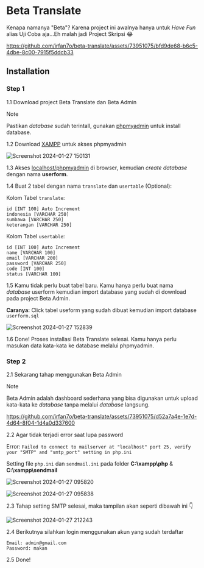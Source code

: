 <h1>Beta Translate</h1>
<p>Kenapa namanya "Beta"? Karena project ini awalnya hanya untuk <i>Have Fun</i> alias Uji Coba aja...Eh malah jadi Project Skripsi 😂</p>

https://github.com/irfan7o/beta-translate/assets/73951075/bfd9de68-b6c5-4dbe-8c00-7915f5ddcb33

<h2>Installation</h2>

<h3>Step 1</h3>

1.1 Download project Beta Translate dan Beta Admin

> [!NOTE]
> Pastikan <i>database</i> sudah terintall, gunakan [phpmyadmin](http://localhost/phpmyadmin/) untuk install database.

1.2 Download [XAMPP](https://www.apachefriends.org/download.html) untuk akses phpmyadmin

![Screenshot 2024-01-27 150131](https://github.com/irfan7o/beta-translate/assets/73951075/3b6a345c-5b89-46ed-9304-4bd4e2248d10)

1.3 Akses [localhost/phpmyadmin](http://localhost/phpmyadmin) di browser, kemudian <i>create database</i> dengan nama <b>userform</b>.

1.4 Buat 2 tabel dengan nama ```translate``` dan ```usertable``` (Optional):

Kolom Tabel ```translate```:

    id [INT 100] Auto Increment 
    indonesia [VARCHAR 250]
    sumbawa [VARCHAR 250]
    keterangan [VARCHAR 250]

Kolom Tabel ```usertable```:

    id [INT 100] Auto Increment 
    name [VARCHAR 100]
    email [VARCHAR 200]
    password [VARCHAR 250]
    code [INT 100]
    status [VARCHAR 100]

1.5 Kamu tidak perlu buat tabel baru. Kamu hanya perlu buat nama <i>database</i> userform kemudian import database yang sudah di download pada project Beta Admin.


<b>Caranya:</b> Click tabel useform yang sudah dibuat kemudian import database ```userform.sql```

![Screenshot 2024-01-27 152839](https://github.com/irfan7o/beta-translate/assets/73951075/cdbccdfd-43c7-4596-819f-5f3fea501353)

1.6 Done! Proses installasi Beta Translate selesai. Kamu hanya perlu masukan data kata-kata ke database melalui phpmyadmin.

<h3>Step 2</h3>

2.1 Sekarang tahap menggunakan Beta Admin

> [!NOTE]
> Beta Admin adalah dashboard sederhana yang bisa digunakan untuk upload kata-kata ke <i>database</i> tanpa melalui <i>database</i> langsung.

https://github.com/irfan7o/beta-translate/assets/73951075/d52a7a4e-1e7d-4d64-8f04-1d4a0d337600

2.2 Agar tidak terjadi error saat lupa password

Error: ```Failed to connect to mailserver at "localhost" port 25, verify your "SMTP" and "smtp_port" setting in php.ini```

Setting file ```php.ini``` dan ```sendmail.ini``` pada folder <b>C:\xampp\php</b> & <b>C:\xampp\sendmail</b>

![Screenshot 2024-01-27 095820](https://github.com/irfan7o/beta-translate/assets/73951075/55dd02f9-c32c-4d59-917f-79592c5076ea)

![Screenshot 2024-01-27 095838](https://github.com/irfan7o/beta-translate/assets/73951075/b13eff6d-5147-4343-91d7-24f24c00c3c8)

2.3 Tahap setting SMTP selesai, maka tampilan akan seperti dibawah ini 👇

![Screenshot 2024-01-27 212243](https://github.com/irfan7o/beta-translate/assets/73951075/91f8c319-64e8-45d5-ae34-670fefcab8f3)

2.4 Berikutnya silahkan login menggunakan akun yang sudah terdaftar

    Email: admin@gmail.com
    Password: makan

2.5 Done!
